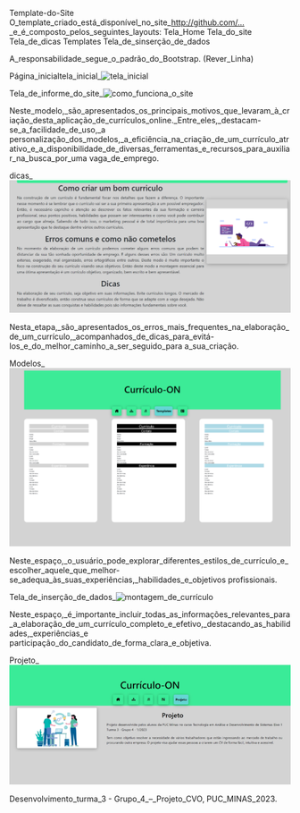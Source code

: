 Template-do-Site
O_template_criado_está_disponível_no_site_http://github.com/… _e_é_composto_pelos_seguintes_layouts: 
Tela_Home
Tela_do_site
Tela_de_dicas
Templates
Tela_de_sinserção_de_dados

A_responsabilidade_segue_o_padrão_do_Bootstrap. (Rever_Linha)

Página_inicialtela_inicial_![tela_inicial](img/tela_inicial.png)

Tela_de_informe_do_site_![como_funciona_o_site](img/como_funciona_o_site.png)

Neste_modelo,_são_apresentados_os_principais_motivos_que_levaram_à_criação_desta_aplicação_de_currículos_online._Entre_eles,_destacam-se_a_facilidade_de_uso,_a personalização_dos_modelos,_a_eficiência_na_criação_de_um_currículo_atrativo_e_a_disponibilidade_de_diversas_ferramentas_e_recursos_para_auxiliar_na_busca_por_uma vaga_de_emprego.

dicas_![dicas](img/dicas.png)

Nesta_etapa,_são_apresentados_os_erros_mais_frequentes_na_elaboração_de_um_currículo,_acompanhados_de_dicas_para_evitá-los_e_do_melhor_caminho_a_ser_seguido_para a_sua_criação.

Modelos_![templates](img/templates.png)

Neste_espaço,_o_usuário_pode_explorar_diferentes_estilos_de_currículo_e_escolher_aquele_que_melhor-se_adequa_às_suas_experiências,_habilidades_e_objetivos profissionais.

Tela_de_inserção_de_dados_![montagem_de_currículo](img/montagem_de_currículo.png)

Neste_espaço,_é_importante_incluir_todas_as_informações_relevantes_para_a_elaboração_de_um_currículo_completo_e_efetivo,_destacando_as_habilidades,_experiências_e participação_do_candidato_de_forma_clara_e_objetiva.

Projeto_![projeto](img/projeto.png)

Desenvolvimento_turma_3 - Grupo_4_–_Projeto_CVO, PUC_MINAS_2023.
